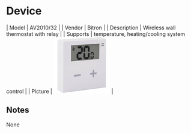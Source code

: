 
# Device

| Model | AV2010/32  |
| Vendor  | Bitron  |
| Description | Wireless wall thermostat with relay |
| Supports | temperature, heating/cooling system control |
| Picture | ![../images/devices/AV2010-32.jpg](../images/devices/AV2010-32.jpg) |

## Notes

None
